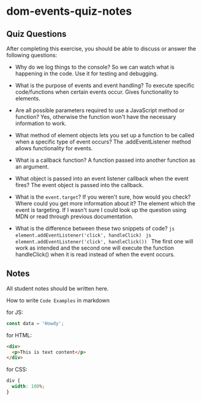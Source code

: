 # dom-events-quiz-notes

## Quiz Questions

After completing this exercise, you should be able to discuss or answer the following questions:

- Why do we log things to the console?
  So we can watch what is happening in the code. Use it for testing and debugging.

- What is the purpose of events and event handling?
  To execute specific code/functions when certain events occur. Gives functionality to elements.

- Are all possible parameters required to use a JavaScript method or function?
  Yes, otherwise the function won't have the necessary information to work.

- What method of element objects lets you set up a function to be called when a specific type of event occurs?
  The .addEventListener method allows functionality for events.

- What is a callback function?
  A function passed into another function as an argument.

- What object is passed into an event listener callback when the event fires?
  The event object is passed into the callback.

- What is the `event.target`? If you weren't sure, how would you check? Where could you get more information about it?
  The element which the event is targeting. If I wasn't sure I could look up the question using MDN or read through previous documentation.

- What is the difference between these two snippets of code?
  `js
    element.addEventListener('click', handleClick)
    `
  `js
    element.addEventListener('click', handleClick())
    `
  The first one will work as intended and the second one will execute the function handleClick() when it is read instead of when the event occurs.

## Notes

All student notes should be written here.

How to write `Code Examples` in markdown

for JS:

```javascript
const data = 'Howdy';
```

for HTML:

```html
<div>
  <p>This is text content</p>
</div>
```

for CSS:

```css
div {
  width: 100%;
}
```
